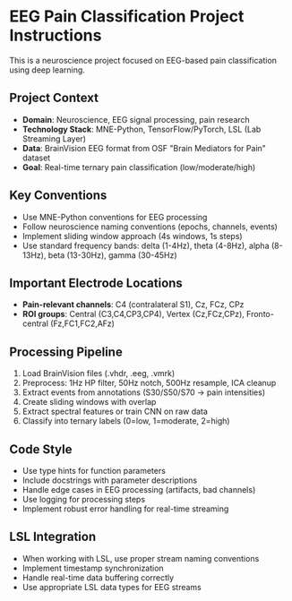 <!-- Use this file to provide workspace-specific custom instructions to Copilot. For more details, visit https://code.visualstudio.com/docs/copilot/copilot-customization#_use-a-githubcopilotinstructionsmd-file -->

# EEG Pain Classification Project Instructions

This is a neuroscience project focused on EEG-based pain classification using deep learning.

## Project Context
- **Domain**: Neuroscience, EEG signal processing, pain research
- **Technology Stack**: MNE-Python, TensorFlow/PyTorch, LSL (Lab Streaming Layer)
- **Data**: BrainVision EEG format from OSF "Brain Mediators for Pain" dataset
- **Goal**: Real-time ternary pain classification (low/moderate/high)

## Key Conventions
- Use MNE-Python conventions for EEG processing
- Follow neuroscience naming conventions (epochs, channels, events)
- Implement sliding window approach (4s windows, 1s steps)
- Use standard frequency bands: delta (1-4Hz), theta (4-8Hz), alpha (8-13Hz), beta (13-30Hz), gamma (30-45Hz)

## Important Electrode Locations
- **Pain-relevant channels**: C4 (contralateral S1), Cz, FCz, CPz
- **ROI groups**: Central (C3,C4,CP3,CP4), Vertex (Cz,FCz,CPz), Fronto-central (Fz,FC1,FC2,AFz)

## Processing Pipeline
1. Load BrainVision files (.vhdr, .eeg, .vmrk)
2. Preprocess: 1Hz HP filter, 50Hz notch, 500Hz resample, ICA cleanup
3. Extract events from annotations (S30/S50/S70 → pain intensities)
4. Create sliding windows with overlap
5. Extract spectral features or train CNN on raw data
6. Classify into ternary labels (0=low, 1=moderate, 2=high)

## Code Style
- Use type hints for function parameters
- Include docstrings with parameter descriptions
- Handle edge cases in EEG processing (artifacts, bad channels)
- Use logging for processing steps
- Implement robust error handling for real-time streaming

## LSL Integration
- When working with LSL, use proper stream naming conventions
- Implement timestamp synchronization
- Handle real-time data buffering correctly
- Use appropriate LSL data types for EEG streams
